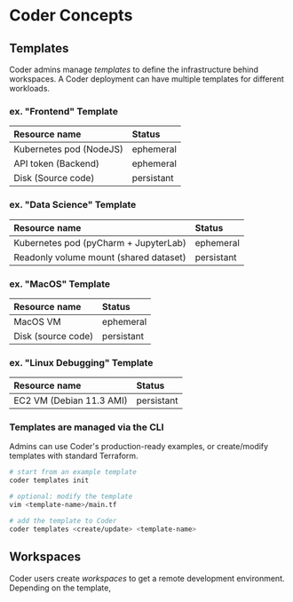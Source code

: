# Coder Concepts

## Templates

Coder admins manage *templates* to define the infrastructure behind workspaces. A Coder deployment can have multiple templates for different workloads.

### ex. "Frontend" Template

| Resource name           | Status     |
| :---------------------- | :--------- |
| Kubernetes pod (NodeJS) | ephemeral  |
| API token (Backend)     | ephemeral  |
| Disk (Source code)      | persistant |

### ex. "Data Science" Template

| Resource name                          | Status     |
| :------------------------------------- | :--------- |
| Kubernetes pod (pyCharm + JupyterLab)  | ephemeral  |
| Readonly volume mount (shared dataset) | persistant |

### ex. "MacOS" Template

| Resource name      | Status     |
| :----------------- | :--------- |
| MacOS VM           | ephemeral  |
| Disk (source code) | persistant |

### ex. "Linux Debugging" Template

| Resource name            | Status     |
| :----------------------- | :--------- |
| EC2 VM (Debian 11.3 AMI) | persistant |

### Templates are managed via the CLI

Admins can use Coder's production-ready examples, or create/modify templates with standard Terraform.

```sh
# start from an example template
coder templates init

# optional: modify the template 
vim <template-name>/main.tf

# add the template to Coder
coder templates <create/update> <template-name>
```

## Workspaces

Coder users create *workspaces* to get a remote development environment. Depending on the template, 




